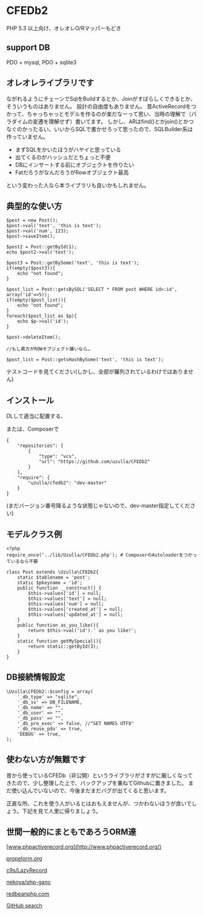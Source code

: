 # CFEDb2
PHP 5.3 以上向け、オレオレO/Rマッパーもどき


## support DB
PDO + mysql, PDO + sqlite3


## オレオレライブラリです
ながれるようにチェーンでSqlをBuildするとか、Joinがすばらしくできるとか、そういうものはありません。
設計の自由度もありません。
昔ActiveRecordをつかって、ちゃっちゃっとモデルを作るのが楽だなーって思い、当時の理解で（パラダイムの変遷を理解せず）書いてます。
しかし、ARはfind()とかjoin()とかつなぐのかったるい、いいからSQLで書かせろって思ったので、SQLBuilder系は作っていません。


* まずSQLをかいたほうがハヤイと思っている
* 出てくるのがハッシュだとちょっと不便
* DBにインサートする前にオブジェクトを作りたい
* FatだろうがなんだろうがRowオブジェクト最高


という変わった人なら本ライブラリも良いかもしれません。


## 典型的な使い方
```
$post = new Post();
$post->val('text', 'this is text');
$post->val('num', 123);
$post->saveItem();

$post2 = Post::getById(1);
echo $post2->val('text');

$post3 = Post::getBySome('text', 'this is text');
if(empty($post3)){
    echo "not found";
}

$post_list = Post::getsBySQL('SELECT * FROM post WHERE id>:id', array('id'=>5));
if(empty($post_list)){
    echo "not found";
}
foreach($post_list as $p){
    echo $p->val('id');
}

$post->deleteItem();

//もし貴方がROWオブジェクト嫌いなら…

$post_list = Post::getsHashBySome('text', 'this is text');

```
テストコードを見てください(しかし、全部が羅列されているわけではありません)


## インストール
DLして適当に配置する、

または、Composerで
```
{
	"repositories": [
		{
			"type": "vcs",
			"url": "https://github.com/uzulla/CFEDb2"
		}
	],
	"require": {
		"uzulla/cfedb2": "dev-master"
	}
}
```
(まだバージョン番号降るような状態じゃないので、dev-master指定してください)


## モデルクラス例
```
<?php
require_once('../lib/Uzulla/CFEDb2.php'); # ComposerのAutoloaderをつかっているなら不要

class Post extends \Uzulla\CFEDb2{
    static $tablename = 'post';
    static $pkeyname = 'id';
    public function __construct() {
        $this->values['id'] = null;
        $this->values['text'] = null;
        $this->values['num'] = null;
        $this->values['created_at'] = null;
        $this->values['updated_at'] = null;
    }
    public function as_you_like(){
        return $this->val('id').' as you like!';
    }
    static function getMySpecial(){
        return static::getById(3);
    }
}
```


## DB接続情報設定

```
\Uzulla\CFEDb2::$config = array(
    '_db_type' => "sqlite",
    '_db_sv' => DB_FILENAME,
    '_db_name' => "",
    '_db_user' => "",
    '_db_pass' => "",
    '_db_pre_exec' => false, //"SET NAMES UTF8"
    '_db_reuse_pdo' => true,
    'DEBUG' => true,
);
```


## 使わない方が無難です
昔から使っているCFEDb（非公開）というライブラリがさすがに厳しくなってきたので、少し整理した上で、バックアップを兼ねてGithubに置きました。
まだ使い込んでいないので、今後まだまだバグが出てくると思います。


正直な所、これを使う人がいるとはおもえませんが、つかわないほうが良いでしょう。下記を見て人里に帰りましょう。


## 世間一般的にまともであろうORM達
[www.phpactiverecord.org](http://www.phpactiverecord.org/)

[propelorm.org](http://propelorm.org/)

[c9s/LazyRecord](https://github.com/c9s/LazyRecord)

[nekoya/php-ganc](https://github.com/nekoya/php-ganc)

[redbeanphp.com](http://redbeanphp.com/)

[GitHub search](https://github.com/search?q=php+orm&ref=cmdform)
